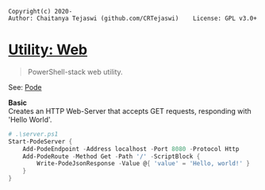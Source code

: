 ﻿    Copyright(c) 2020-
    Author: Chaitanya Tejaswi (github.com/CRTejaswi)    License: GPL v3.0+

# [Utility: Web](https://crtejaswi.github.io/utility-web/)
> PowerShell-stack web utility.

See: [Pode](https://badgerati.github.io/Pode/Getting-Started/FirstApp) <br>

__Basic__ <br>
Creates an HTTP Web-Server that accepts GET requests, responding with 'Hello World'. <br>
```powershell
# .\server.ps1
Start-PodeServer {
    Add-PodeEndpoint -Address localhost -Port 8080 -Protocol Http
    Add-PodeRoute -Method Get -Path '/' -ScriptBlock {
        Write-PodeJsonResponse -Value @{ 'value' = 'Hello, world!' }
    }
}
```
